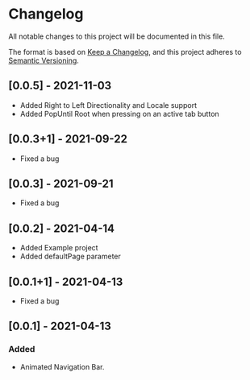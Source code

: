 # Changelog

All notable changes to this project will be documented in this file.

The format is based on [Keep a Changelog](https://keepachangelog.com/en/1.0.0/),
and this project adheres to [Semantic Versioning](https://semver.org/spec/v2.0.0.html).

## [0.0.5] - 2021-11-03
- Added Right to Left Directionality and Locale support
- Added PopUntil Root when pressing on an active tab button

## [0.0.3+1] - 2021-09-22
- Fixed a bug

## [0.0.3] - 2021-09-21
- Fixed a bug

## [0.0.2] - 2021-04-14

- Added Example project
- Added defaultPage parameter

## [0.0.1+1] - 2021-04-13

- Fixed a bug

## [0.0.1] - 2021-04-13

### Added

- Animated Navigation Bar.
